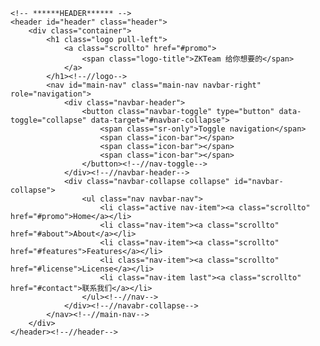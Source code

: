     <!-- ******HEADER****** --> 
    <header id="header" class="header">  
        <div class="container">            
            <h1 class="logo pull-left">
                <a class="scrollto" href="#promo">
                    <span class="logo-title">ZKTeam 给你想要的</span>
                </a>
            </h1><!--//logo-->              
            <nav id="main-nav" class="main-nav navbar-right" role="navigation">
                <div class="navbar-header">
                    <button class="navbar-toggle" type="button" data-toggle="collapse" data-target="#navbar-collapse">
                        <span class="sr-only">Toggle navigation</span>
                        <span class="icon-bar"></span>
                        <span class="icon-bar"></span>
                        <span class="icon-bar"></span>
                    </button><!--//nav-toggle-->
                </div><!--//navbar-header-->            
                <div class="navbar-collapse collapse" id="navbar-collapse">
                    <ul class="nav navbar-nav">
                        <li class="active nav-item"><a class="scrollto" href="#promo">Home</a></li>
                        <li class="nav-item"><a class="scrollto" href="#about">About</a></li>
                        <li class="nav-item"><a class="scrollto" href="#features">Features</a></li>
                        <li class="nav-item"><a class="scrollto" href="#license">License</a></li>                        
                        <li class="nav-item last"><a class="scrollto" href="#contact">联系我们</a></li>
                    </ul><!--//nav-->
                </div><!--//navabr-collapse-->
            </nav><!--//main-nav-->
        </div>
    </header><!--//header-->
